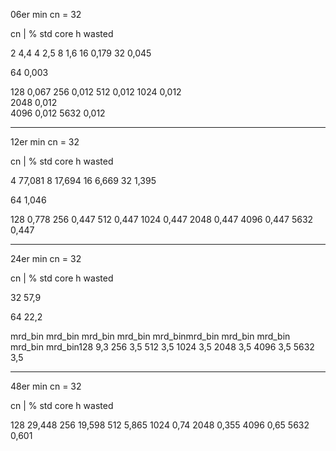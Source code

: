 06er
min cn = 32

cn  | % std core h wasted

2    4,4
4    2,5
8    1,6
16   0,179
32   0,045

64   0,003 

128  0,067
256  0,012
512  0,012
1024 0,012   
2048 0,012   
4096 0,012
5632 0,012

-------------------------------------------------------------------------------

12er
min cn = 32

cn  | % std core h wasted

4    77,081
8    17,694
16    6,669
32    1,395

64    1,046 

128   0,778
256   0,447 
512   0,447
1024  0,447
2048  0,447
4096  0,447
5632  0,447

-------------------------------------------------------------------------------

24er
min cn = 32

cn  | % std core h wasted

32     57,9

64     22,2

mrd_bin
mrd_bin
mrd_bin
mrd_bin
mrd_binmrd_bin
mrd_bin
mrd_bin
mrd_bin
mrd_bin128     9,3
256     3,5
512     3,5
1024    3,5
2048    3,5
4096    3,5
5632    3,5

-------------------------------------------------------------------------------

48er
min cn = 32

cn  | % std core h wasted

128    29,448
256    19,598
512     5,865
1024    0,74
2048    0,355
4096    0,65
5632    0,601